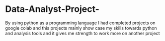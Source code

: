 # Data-Analyst-Project-
By using python as a programming language I had completed projects on google colab and this projects mainly show case my skills towards python and analysis tools and it gives me strength to work more on  another project
